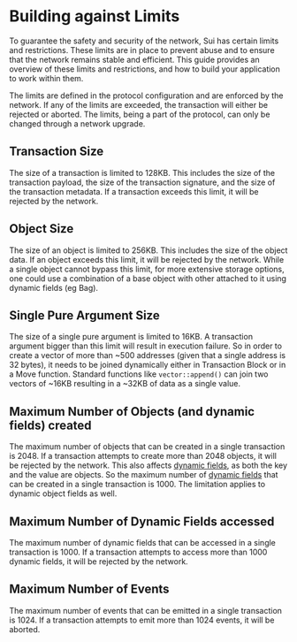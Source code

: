 # Building against Limits

To guarantee the safety and security of the network, Sui has certain limits and restrictions. These
limits are in place to prevent abuse and to ensure that the network remains stable and efficient.
This guide provides an overview of these limits and restrictions, and how to build your application
to work within them.

The limits are defined in the protocol configuration and are enforced by the network. If any of the
limits are exceeded, the transaction will either be rejected or aborted. The limits, being a part of
the protocol, can only be changed through a network upgrade.

## Transaction Size

The size of a transaction is limited to 128KB. This includes the size of the transaction payload,
the size of the transaction signature, and the size of the transaction metadata. If a transaction
exceeds this limit, it will be rejected by the network.

## Object Size

The size of an object is limited to 256KB. This includes the size of the object data. If an object
exceeds this limit, it will be rejected by the network. While a single object cannot bypass this
limit, for more extensive storage options, one could use a combination of a base object with other
attached to it using dynamic fields (eg Bag).

## Single Pure Argument Size

The size of a single pure argument is limited to 16KB. A transaction argument bigger than this limit
will result in execution failure. So in order to create a vector of more than ~500 addresses (given
that a single address is 32 bytes), it needs to be joined dynamically either in Transaction Block or
in a Move function. Standard functions like `vector::append()` can join two vectors of ~16KB
resulting in a ~32KB of data as a single value.

## Maximum Number of Objects (and dynamic fields) created

The maximum number of objects that can be created in a single transaction is 2048. If a transaction
attempts to create more than 2048 objects, it will be rejected by the network. This also affects
[dynamic fields](./../programmability/dynamic-fields.md), as both the key and the value are objects.
So the maximum number of [dynamic fields](./../programmability/dynamic-fields.md) that can be
created in a single transaction is 1000. The limitation applies to dynamic object fields as well.

## Maximum Number of Dynamic Fields accessed

The maximum number of dynamic fields that can be accessed in a single transaction is 1000. If a
transaction attempts to access more than 1000 dynamic fields, it will be rejected by the network.

## Maximum Number of Events

The maximum number of events that can be emitted in a single transaction is 1024. If a transaction
attempts to emit more than 1024 events, it will be aborted.
